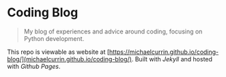 # Coding Blog
> My blog of experiences and advice around coding, focusing on Python development.

This repo is viewable as website at [https://michaelcurrin.github.io/coding-blog/](michaelcurrin.github.io/coding-blog/). Built with _Jekyll_ and hosted with _Github Pages_.
